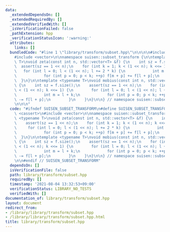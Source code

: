```yaml
---
data:
  _extendedDependsOn: []
  _extendedRequiredBy: []
  _extendedVerifiedWith: []
  _isVerificationFailed: false
  _pathExtension: hpp
  _verificationStatusIcon: ':warning:'
  attributes:
    links: []
  bundledCode: "#line 1 \"library/transform/subset.hpp\"\n\n\n\n#include <cassert>\n\
    #include <vector>\n\nnamespace suisen::subset_transform {\n\ntemplate <typename\
    \ T>\nvoid zeta(const int n, std::vector<T> &f) {\n    int sz = f.size();\n  \
    \  assert(sz == 1 << n);\n    for (int k = 1; k < (1 << n); k <<= 1) {\n     \
    \   for (int l = 0; l < (1 << n); l += 2 * k) {\n            int m = l + k;\n\
    \            for (int p = 0; p < k; ++p) f[m + p] += f[l + p];\n        }\n  \
    \  }\n}\n\ntemplate <typename T>\nvoid mobius(const int n, std::vector<T> &f)\
    \ {\n    int sz = f.size();\n    assert(sz == 1 << n);\n    for (int k = 1; k\
    \ < (1 << n); k <<= 1) {\n        for (int l = 0; l < (1 << n); l += 2 * k) {\n\
    \            int m = l + k;\n            for (int p = 0; p < k; ++p) f[m + p]\
    \ -= f[l + p];\n        }\n    }\n}\n\n} // namespace suisen::subset_transform\n\
    \n\n\n"
  code: "#ifndef SUISEN_SUBSET_TRANSFORM\n#define SUISEN_SUBSET_TRANSFORM\n\n#include\
    \ <cassert>\n#include <vector>\n\nnamespace suisen::subset_transform {\n\ntemplate\
    \ <typename T>\nvoid zeta(const int n, std::vector<T> &f) {\n    int sz = f.size();\n\
    \    assert(sz == 1 << n);\n    for (int k = 1; k < (1 << n); k <<= 1) {\n   \
    \     for (int l = 0; l < (1 << n); l += 2 * k) {\n            int m = l + k;\n\
    \            for (int p = 0; p < k; ++p) f[m + p] += f[l + p];\n        }\n  \
    \  }\n}\n\ntemplate <typename T>\nvoid mobius(const int n, std::vector<T> &f)\
    \ {\n    int sz = f.size();\n    assert(sz == 1 << n);\n    for (int k = 1; k\
    \ < (1 << n); k <<= 1) {\n        for (int l = 0; l < (1 << n); l += 2 * k) {\n\
    \            int m = l + k;\n            for (int p = 0; p < k; ++p) f[m + p]\
    \ -= f[l + p];\n        }\n    }\n}\n\n} // namespace suisen::subset_transform\n\
    \n\n#endif // SUISEN_SUBSET_TRANSFORM"
  dependsOn: []
  isVerificationFile: false
  path: library/transform/subset.hpp
  requiredBy: []
  timestamp: '2021-08-04 13:32:53+09:00'
  verificationStatus: LIBRARY_NO_TESTS
  verifiedWith: []
documentation_of: library/transform/subset.hpp
layout: document
redirect_from:
- /library/library/transform/subset.hpp
- /library/library/transform/subset.hpp.html
title: library/transform/subset.hpp
---
```

